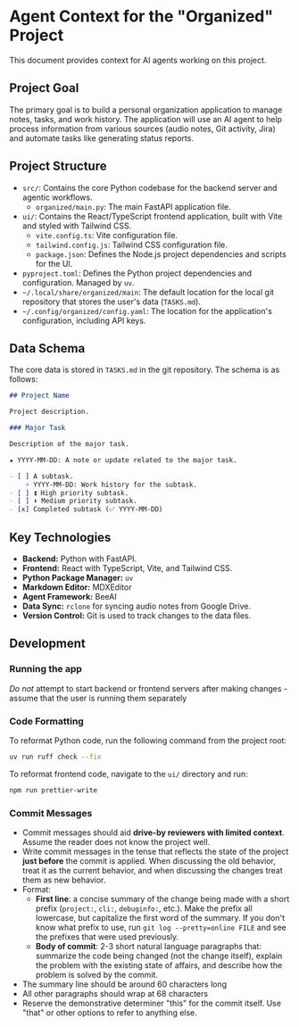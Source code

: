 # Agent Context for the "Organized" Project

This document provides context for AI agents working on this project.

## Project Goal

The primary goal is to build a personal organization application to manage notes, tasks, and work history. The application will use an AI agent to help process information from various sources (audio notes, Git activity, Jira) and automate tasks like generating status reports.

## Project Structure

-   `src/`: Contains the core Python codebase for the backend server and agentic workflows.
    -   `organized/main.py`: The main FastAPI application file.
-   `ui/`: Contains the React/TypeScript frontend application, built with Vite and styled with Tailwind CSS.
    - `vite.config.ts`: Vite configuration file.
    - `tailwind.config.js`: Tailwind CSS configuration file.
    - `package.json`: Defines the Node.js project dependencies and scripts for the UI.
-   `pyproject.toml`: Defines the Python project dependencies and configuration. Managed by `uv`.
-   `~/.local/share/organized/main`: The default location for the local git repository that stores the user's data (`TASKS.md`).
-   `~/.config/organized/config.yaml`: The location for the application's configuration, including API keys.

## Data Schema

The core data is stored in `TASKS.md` in the git repository. The schema is as follows:

```markdown
## Project Name

Project description.

### Major Task

Description of the major task.

★ YYYY-MM-DD: A note or update related to the major task.

- [ ] A subtask.
    + YYYY-MM-DD: Work history for the subtask.
- [ ] ⏫ High priority subtask.
- [ ] ⬆ Medium priority subtask.
- [x] Completed subtask (✅ YYYY-MM-DD)
```

## Key Technologies

-   **Backend:** Python with FastAPI.
-   **Frontend:** React with TypeScript, Vite, and Tailwind CSS.
-   **Python Package Manager:** `uv`
-   **Markdown Editor:** MDXEditor
-   **Agent Framework:** BeeAI
-   **Data Sync:** `rclone` for syncing audio notes from Google Drive.
-   **Version Control:** Git is used to track changes to the data files.

## Development

### Running the app

*Do not* attempt to start backend or frontend servers after making changes - assume that the user is running them separately

### Code Formatting

To reformat Python code, run the following command from the project root:
```bash
uv run ruff check --fix
```

To reformat frontend code, navigate to the `ui/` directory and run:
```bash
npm run prettier-write
```

### Commit Messages
- Commit messages should aid **drive-by reviewers with limited context**.
  Assume the reader does not know the project well.
- Write commit messages in the tense that reflects the state of the project
  **just before** the commit is applied. When discussing the old behavior,
  treat it as the current behavior, and when discussing the changes treat
  them as new behavior.
- Format:
  - **First line**: a concise summary of the change being made with a short
    prefix (`project:`, `cli:`, `debuginfo:`, etc.).  Make the prefix all
    lowercase, but capitalize the first word of the summary.  If you don't know
    what prefix to use, run `git log --pretty=online FILE` and see the prefixes
    that were used previously.
  - **Body of commit**: 2-3 short natural language paragraphs that: summarize the code
    being changed (not the change itself), explain the problem with the existing
    state of affairs, and describe how the problem is solved by the commit.
- The summary line should be around 60 characters long
- All other paragraphs should wrap at 68 characters
- Reserve the demonstrative determiner "this" for the commit itself. Use "that"
or other options to refer to anything else.
